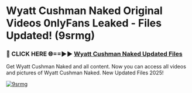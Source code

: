 # Wyatt Cushman Naked Original Videos 0nlyFans Leaked - Files Updated! (9srmg)

<h3>🔴 CLICK HERE 🌐==►► <a href="https://tinyurl.com/up5wt9bj" rel="nofollow">Wyatt Cushman Naked Updated Files</a></h3>

Get Wyatt Cushman Naked and all content. Now you can access all videos and pictures of Wyatt Cushman Naked. New Updated Files 2025!

[![9srmg](https://i.imgur.com/ABiUzMV.gif)](https://tinyurl.com/up5wt9bj)
